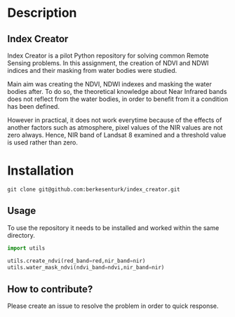# Description

## Index Creator

Index Creator is a pilot Python repository for solving common Remote Sensing problems. In this assignment, the creation of NDVI and NDWI indices and their masking from water bodies were studied.

Main aim was creating the NDVI, NDWI indexes and masking the water bodies after. To do so, the theoretical knowledge about Near Infrared bands does not reflect from the water bodies, in order to benefit from it a condition has been defined.

However in practical, it does not work everytime because of the effects of another factors such as atmosphere, pixel values of the NIR values are not zero always. Hence, NIR band of Landsat 8 examined and a threshold value is used rather than zero.

# Installation

```git clone git@github.com:berkesenturk/index_creator.git```

## Usage 

To use the repository it needs to be installed and worked within the same directory.

```python
import utils

utils.create_ndvi(red_band=red,nir_band=nir)
utils.water_mask_ndvi(ndvi_band=ndvi,nir_band=nir)

```

## How to contribute?

Please create an issue to resolve the problem in order to quick response.